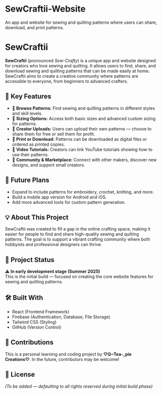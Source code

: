 # SewCraftii-Website
An app and website for sewing and quilting patterns where users can share, download, and print patterns.
# SewCraftii

**SewCraftii** (pronounced *Sew-Crafty*) is a unique app and website designed for creators who love sewing and quilting. It allows users to find, share, and download sewing and quilting patterns that can be made easily at home. SewCraftii aims to create a creative community where patterns are accessible to everyone, from beginners to advanced crafters.

## 🌟 Key Features

- 📌 **Browse Patterns:** Find sewing and quilting patterns in different styles and skill levels.
- 📌 **Sizing Options:** Access both basic sizes and advanced custom sizing for patterns.
- 📌 **Creator Uploads:** Users can upload their own patterns — choose to share them for free or sell them for profit.
- 📌 **Print or Download:** Patterns can be downloaded as digital files or ordered as printed copies.
- 📌 **Video Tutorials:** Creators can link YouTube tutorials showing how to use their patterns.
- 📌 **Community & Marketplace:** Connect with other makers, discover new designs, and support small creators.

## 🚀 Future Plans

- Expand to include patterns for embroidery, crochet, knitting, and more.
- Build a mobile app version for Android and iOS.
- Add more advanced tools for custom pattern generation.

## 💡 About This Project

SewCraftii was created to fill a gap in the online crafting space, making it easier for people to find and share high-quality sewing and quilting patterns. The goal is to support a vibrant crafting community where both hobbyists and professional designers can thrive.

## 📂 Project Status

⚠ **In early development stage (Summer 2025)**  
This is the initial build — focused on creating the core website features for sewing and quilting patterns.

## 🛠 Built With

- React (Frontend Framework)
- Firebase (Authentication, Database, File Storage)
- Tailwind CSS (Styling)
- GitHub (Version Control)

## 🤝 Contributions

This is a personal learning and coding project by **♡Q~Tea-_pie Creations♡**. In the future, contributors may be welcome!

## 📄 License

*(To be added — defaulting to all rights reserved during initial build phase)*
